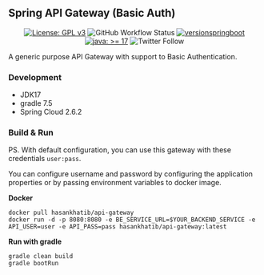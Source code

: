 ## Spring API Gateway (Basic Auth)

<div align="center">

[![License: GPL v3](https://img.shields.io/badge/License-GPLv3-blue.svg)](https://www.gnu.org/licenses/gpl-3.0)
![GitHub Workflow Status](https://img.shields.io/github/workflow/status/hasankhatib/random-meme/CI%20-%20Build%20&%20Dockerize)
[![versionspringboot](https://img.shields.io/badge/dynamic/xml?color=brightgreen&url=https://raw.githubusercontent.com/bhuism/badge/master/pom.xml&query=%2F%2A%5Blocal-name%28%29%3D%27project%27%5D%2F%2A%5Blocal-name%28%29%3D%27parent%27%5D%2F%2A%5Blocal-name%28%29%3D%27version%27%5D&label=springboot)](https://github.com/spring-projects/spring-boot)
[![java: &gt;= 17](https://oss.aoapps.com/ao-badges/java-17.svg)](https://openjdk.org/projects/jdk/17/)
![Twitter Follow](https://img.shields.io/twitter/follow/hasankhatib?style=social)
</div>

A generic purpose API Gateway with support to Basic Authentication.

### Development
- JDK17
- gradle 7.5
- Spring Cloud 2.6.2

### Build & Run

PS. With default configuration, you can use this gateway with these credentials `user:pass`.

You can configure username and password by configuring the application properties or by passing environment variables to docker image.

**Docker**
```shell
docker pull hasankhatib/api-gateway
docker run -d -p 8080:8080 -e BE_SERVICE_URL=$YOUR_BACKEND_SERVICE -e API_USER=user -e API_PASS=pass hasankhatib/api-gateway:latest
```

**Run with gradle**
```shell
gradle clean build
gradle bootRun
```
